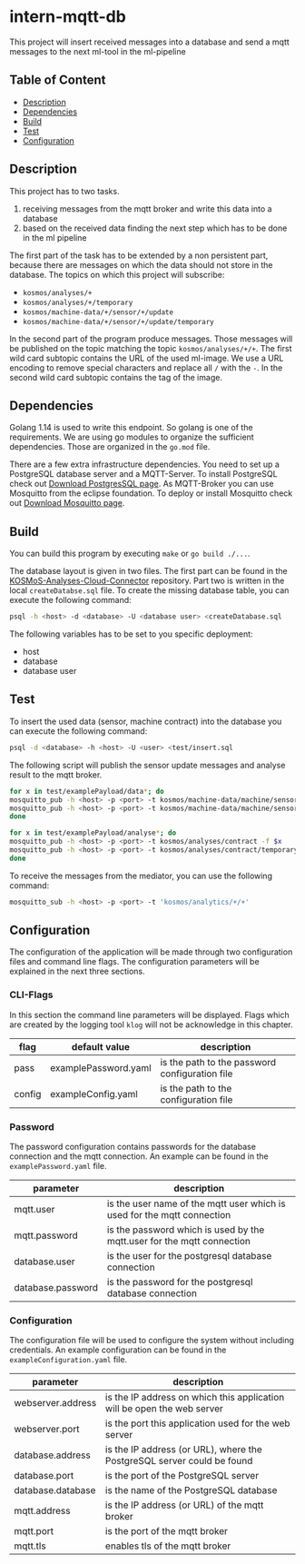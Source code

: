 # intern-mqtt-db

This project will insert received messages into a database and send a mqtt messages to the next ml-tool in the ml-pipeline

## Table of Content

- [Description](#description)
- [Dependencies](#dependencies)
- [Build](#build)
- [Test](#test)
- [Configuration](#configration)

## Description
This project has to two tasks.
1. receiving messages from the mqtt broker and write this data into a database
1. based on the received data finding the next step which has to be done in the ml pipeline

The first part of the task has to be extended by a non persistent part, because there are messages on which the data should not store in the
database. The topics on which this project will subscribe:
- `kosmos/analyses/+`
- `kosmos/analyses/+/temporary`
- `kosmos/machine-data/+/sensor/+/update`
- `kosmos/machine-data/+/sensor/+/update/temporary`

In the second part of the program produce messages. Those messages will be published on the topic matching the topic `kosmos/analyses/+/+`.
The first wild card subtopic contains the URL of the used ml-image. We use a URL encoding to remove special characters and replace all `/` with the `-`.
In the second wild card subtopic contains the tag of the image.

## Dependencies
Golang 1.14 is used to write this endpoint. So golang is 
one of the requirements. We are using go modules to organize the sufficient dependencies. Those
are organized in the `go.mod` file.

There are a few extra infrastructure dependencies. You need to set up a PostgreSQL database server 
and a MQTT-Server. To install PostgreSQL check out [Download PostgresSQL page](https://www.postgresql.org/download/). 
As MQTT-Broker you can use Mosquitto from the eclipse foundation. To deploy
or install Mosquitto check out [Download Mosquitto page](https://mosquitto.org/download/).

## Build 
You can build this program by executing `make` or `go build ./...`. 

The database layout is given in two files. The first part can be found in the  
[KOSMoS-Analyses-Cloud-Connector](https://gitlab.inovex.de/proj-kosmos/kosmos-analyses-cloud-connector) 
repository. Part two is written in the local
`createDatabse.sql` file. To create the missing database table, you can execute the following command:
```bash
psql -h <host> -d <database> -U <database user> <createDatabase.sql
```
The following variables has to be set to you specific deployment:
- host
- database
- database user

## Test
To insert the used data (sensor, machine contract) into the database you can execute the following command:
```bash
psql -d <database> -h <host> -U <user> <test/insert.sql
```

The following script will publish the sensor update messages and analyse result to the mqtt broker.
```bash
for x in test/examplePayload/data*; do
mosquitto_pub -h <host> -p <port> -t kosmos/machine-data/machine/sensor/sensor/update -f $x
mosquitto_pub -h <host> -p <port> -t kosmos/machine-data/machine/sensor/sensor/update/temporary -f $x
done

for x in test/examplePayload/analyse*; do
mosquitto_pub -h <host> -p <port> -t kosmos/analyses/contract -f $x
mosquitto_pub -h <host> -p <port> -t kosmos/analyses/contract/temporary -f $x
done
```

To receive the messages from the mediator, you can use the following command:
```bash
mosquitto_sub -h <host> -p <port> -t 'kosmos/analytics/+/+'
``` 

## Configuration
The configuration of the application will be made through two configuration files and command line flags. 
The configuration parameters will be explained in the next three sections.

### CLI-Flags
In this section the command line parameters will be displayed. Flags which are created by the logging tool `klog` will not be
acknowledge in this chapter.

| flag | default value | description |
|------|---------------|-------------|
| pass | examplePassword.yaml | is the path to the password configuration file |
| config | exampleConfig.yaml | is the path to the configuration file |

### Password
The password configuration contains passwords for the database connection and the mqtt connection. An example can be
found in the `examplePassword.yaml` file.

|parameter|description|
| ------- | --------- |
| mqtt.user | is the user name of the mqtt user which is used for the mqtt connection |
| mqtt.password | is the password which is used by the mqtt.user for the mqtt connection |
| database.user | is the user for the postgresql database connection |
| database.password | is the password for the postgresql database connection |

### Configuration
The configuration file will be used to configure the system without including credentials. An example configuration
can be found in the `exampleConfiguration.yaml` file.

| parameter | description |
| --------- | ----------- |
| webserver.address | is the IP address on which this application will be open the web server|
| webserver.port | is the port this application used for the web server |
| database.address | is the IP address (or URL), where the PostgreSQL server could be found |
| database.port | is the port of the PostgreSQL server |
| database.database | is the name of the PostgreSQL database |
| mqtt.address | is the IP address (or URL) of the mqtt broker |
| mqtt.port | is the port of the mqtt broker|
| mqtt.tls | enables tls of the mqtt broker |

